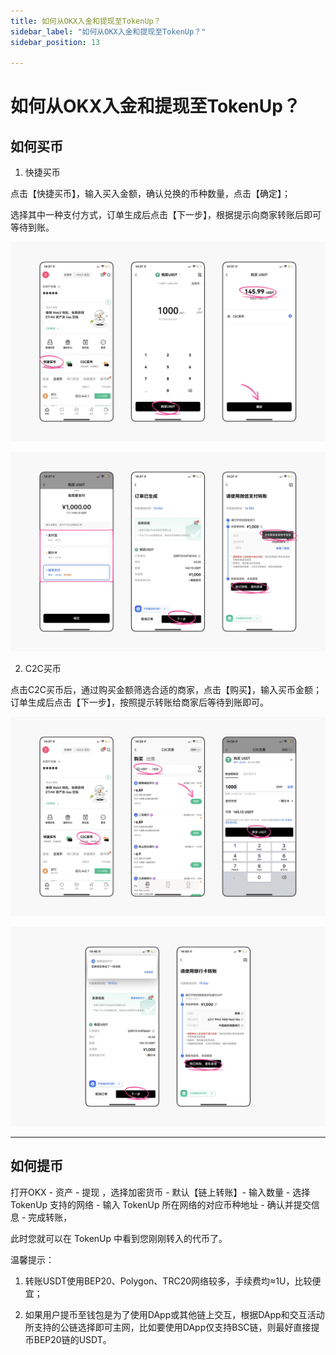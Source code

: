 ```yaml
---
title: 如何从OKX入金和提现至TokenUp？
sidebar_label: "如何从OKX入金和提现至TokenUp？"
sidebar_position: 13

---
```

# 如何从OKX入金和提现至TokenUp？

## 如何买币

1. 快捷买币

点击【快捷买币】，输入买入金额，确认兑换的币种数量，点击【确定】；

选择其中一种支付方式，订单生成后点击【下一步】，根据提示向商家转账后即可等待到账。

![image60](./imageconfig/image60.png)

![image61](./imageconfig/image61.png)

2. C2C买币

点击C2C买币后，通过购买金额筛选合适的商家，点击【购买】，输入买币金额；订单生成后点击【下一步】，按照提示转账给商家后等待到账即可。

![image62](./imageconfig/image62.png)

![image63](./imageconfig/image63.png)

---

## 如何提币

打开OKX - 资产 - 提现 ，选择加密货币 - 默认【链上转账】- 输入数量 - 选择TokenUp 支持的网络 - 输入 TokenUp 所在网络的对应币种地址 - 确认并提交信息 - 完成转账，

此时您就可以在 TokenUp 中看到您刚刚转入的代币了。

温馨提示：

1. 转账USDT使用BEP20、Polygon、TRC20网络较多，手续费均≈1U，比较便宜；

2. 如果用户提币至钱包是为了使用DApp或其他链上交互，根据DApp和交互活动所支持的公链选择即可主网，比如要使用DApp仅支持BSC链，则最好直接提币BEP20链的USDT。